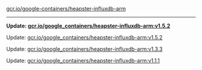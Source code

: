 [gcr.io/google-containers/heapster-influxdb-arm](https://hub.docker.com/r/cruse/heapster-influxdb-arm/tags/) 

----
**Update: [gcr.io/google_containers/heapster-influxdb-arm:v1.5.2](https://hub.docker.com/r/cruse/heapster-influxdb-arm/tags/)**

Update: [gcr.io/google_containers/heapster-influxdb-arm:v1.5.2](https://hub.docker.com/r/cruse/heapster-influxdb-arm/tags/)

Update: [gcr.io/google_containers/heapster-influxdb-arm:v1.3.3](https://hub.docker.com/r/cruse/heapster-influxdb-arm/tags/)

Update: [gcr.io/google_containers/heapster-influxdb-arm:v1.1.1](https://hub.docker.com/r/cruse/heapster-influxdb-arm/tags/)

